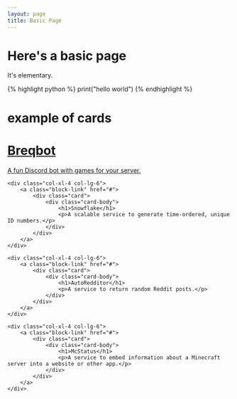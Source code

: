 ```yaml
---
layout: page
title: Basic Page
---
```



# Here's a basic page

It's elementary.

{% highlight python %}
print("hello world")
{% endhighlight %}


# example of cards

<div class="row center">
    <div class="col-xl-4 col-lg-6">
        <a class="block-link" href="#">
            <div class="card">
                <div class="card-body">
                    <h1>Breqbot</h1>
                    <p>A fun Discord bot with games for your server.</p>
                </div>
            </div>
        </a>
    </div>

    <div class="col-xl-4 col-lg-6">
        <a class="block-link" href="#">
            <div class="card">
                <div class="card-body">
                    <h1>Snowflake</h1>
                    <p>A scalable service to generate time-ordered, unique ID numbers.</p>
                </div>
            </div>
        </a>
    </div>

    <div class="col-xl-4 col-lg-6">
        <a class="block-link" href="#">
            <div class="card">
                <div class="card-body">
                    <h1>AutoRedditor</h1>
                    <p>A service to return random Reddit posts.</p>
                </div>
            </div>
        </a>
    </div>

    <div class="col-xl-4 col-lg-6">
        <a class="block-link" href="#">
            <div class="card">
                <div class="card-body">
                    <h1>McStatus</h1>
                    <p>A service to embed information about a Minecraft server into a website or other app.</p>
                </div>
            </div>
        </a>
    </div>
</div>
